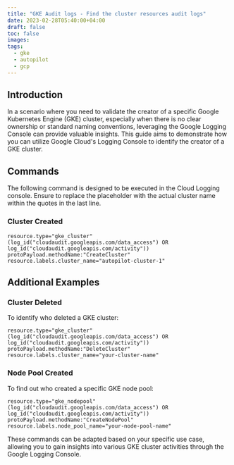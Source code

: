 ```yaml
---
title: "GKE Audit logs - Find the cluster resources audit logs"
date: 2023-02-28T05:40:00+04:00
draft: false
toc: false
images:
tags:
  - gke
  - autopilot
  - gcp
---
```

## Introduction
In a scenario where you need to validate the creator of a specific Google Kubernetes Engine (GKE) cluster, especially when there is no clear ownership or standard naming conventions, leveraging the Google Logging Console can provide valuable insights. This guide aims to demonstrate how you can utilize Google Cloud's Logging Console to identify the creator of a GKE cluster.


## Commands
The following command is designed to be executed in the Cloud Logging console. Ensure to replace the placeholder with the actual cluster name within the quotes in the last line.

### Cluster Created
```
resource.type="gke_cluster"
(log_id("cloudaudit.googleapis.com/data_access") OR
log_id("cloudaudit.googleapis.com/activity"))
protoPayload.methodName:"CreateCluster"
resource.labels.cluster_name="autopilot-cluster-1"
```
## Additional Examples
### Cluster Deleted
To identify who deleted a GKE cluster:
```
resource.type="gke_cluster"
(log_id("cloudaudit.googleapis.com/data_access") OR
log_id("cloudaudit.googleapis.com/activity"))
protoPayload.methodName:"DeleteCluster"
resource.labels.cluster_name="your-cluster-name"
```

### Node Pool Created
To find out who created a specific GKE node pool:
```
resource.type="gke_nodepool"
(log_id("cloudaudit.googleapis.com/data_access") OR
log_id("cloudaudit.googleapis.com/activity"))
protoPayload.methodName:"CreateNodePool"
resource.labels.node_pool_name="your-node-pool-name"
```

These commands can be adapted based on your specific use case, allowing you to gain insights into various GKE cluster activities through the Google Logging Console.